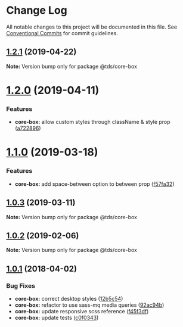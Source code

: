 # Change Log

All notable changes to this project will be documented in this file.
See [Conventional Commits](https://conventionalcommits.org) for commit guidelines.

## [1.2.1](https://github.com/telusdigital/tds/compare/@tds/core-box@1.2.0...@tds/core-box@1.2.1) (2019-04-22)

**Note:** Version bump only for package @tds/core-box





# [1.2.0](https://github.com/telusdigital/tds/compare/@tds/core-box@1.1.0...@tds/core-box@1.2.0) (2019-04-11)


### Features

* **core-box:** allow custom styles through className & style prop ([a722896](https://github.com/telusdigital/tds/commit/a722896))





# [1.1.0](https://github.com/telusdigital/tds/compare/@tds/core-box@1.0.3...@tds/core-box@1.1.0) (2019-03-18)


### Features

* **core-box:** add space-between option to between prop ([f57fa32](https://github.com/telusdigital/tds/commit/f57fa32))





## [1.0.3](https://github.com/telusdigital/tds/compare/@tds/core-box@1.0.2...@tds/core-box@1.0.3) (2019-03-11)

**Note:** Version bump only for package @tds/core-box





## [1.0.2](https://github.com/telusdigital/tds/compare/@tds/core-box@1.0.1...@tds/core-box@1.0.2) (2019-02-06)

**Note:** Version bump only for package @tds/core-box





<a name="1.0.1"></a>
## [1.0.1](https://github.com/telusdigital/tds/compare/@tds/core-box@1.0.0...@tds/core-box@1.0.1) (2018-04-02)


### Bug Fixes

* **core-box:** correct desktop styles ([12b5c54](https://github.com/telusdigital/tds/commit/12b5c54))
* **core-box:** refactor to use sass-mq media queries ([92ac94b](https://github.com/telusdigital/tds/commit/92ac94b))
* **core-box:** update responsive scss reference ([f45f3df](https://github.com/telusdigital/tds/commit/f45f3df))
* **core-box:** update tests ([c0f0343](https://github.com/telusdigital/tds/commit/c0f0343))
